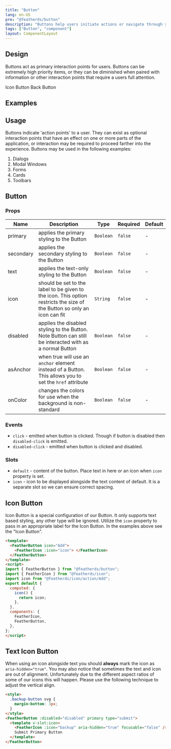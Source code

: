 ```yaml
---
title: "Button"
lang: en-US
pre: "@featherds/button"
description: "Buttons help users initiate actions or navigate through your application."
tags: ["Button", "component"]
layout: ComponentLayout
---
```


## Design

Buttons act as primary interaction points for users. Buttons can be extremely high priority items, or they can be diminished when paired with information or other interaction points that require a users full attention.

<OverlineLinks title="Related Components">
<OverlineLink href="#icon-button">Icon Button</OverlineLink>
<OverlineLink :href="$withBase('/Components/BackButton/')">Back Button</OverlineLink>
</OverlineLinks>

## Examples

<Button-Examples />

## Usage

Buttons indicate 'action points' to a user. They can exist as optional interaction points that have an effect on one or more parts of the application, or interaction may be required to proceed farther into the experience. Buttons may be used in the following examples:

1. Dialogs
2. Modal Windows
3. Forms
4. Cards
5. Toolbars

## Button

### Props

| Name      | Description                                                                                                              | Type      | Required | Default |
| --------- | ------------------------------------------------------------------------------------------------------------------------ | --------- | -------- | ------- |
| primary   | applies the primary styling to the Button                                                                                | `Boolean` | `false`  | -       |
| secondary | applies the secondary styling to the Button                                                                              | `Boolean` | `false`  | -       |
| text      | applies the text-only styling to the Button                                                                              | `Boolean` | `false`  | -       |
| icon      | should be set to the label to be given to the icon. This option restricts the size of the Button so only an icon can fit | `String`  | `false`  | -       |
| disabled  | applies the disabled styling to the Button. Note Button can still be interacted with as a normal Button                  | `Boolean` | `false`  | -       |
| asAnchor  | when true will use an `anchor` element instead of a Button. This allows you to set the `href` attribute                  | `Boolean` | `false`  | -       |
| onColor   | changes the colors for use when the background is non-standard                                                           | `Boolean` | `false`  | -       |

### Events

- `click` - emitted when button is clicked. Though if button is disabled then `disabled-click` is emitted.
- `disabled-click` - emitted when button is clicked and disabled.

### Slots

- `default` - content of the button. Place text in here or an icon when `icon` property is set.
- `icon` - icon to be displayed alongside the text content of default. It is a separate slot so we can ensure correct spacing.

## Icon Button
Icon Button is a special configuration of our Button. It only supports text based styling, any other type will be ignored. Utilize the `icon` property to pass in an appropriate label for the Icon Button. In the examples above see the "Icon Button".

```html
<template>
  <FeatherButton icon="Add">
    <FeatherIcon :icon="icon"> </FeatherIcon>
  </FeatherButton>
</template>
<script>
import { FeatherButton } from "@featherds/button";
import { FeatherIcon } from "@featherds/icon";
import icon from "@featherds/icon/action/Add";
export default {
  computed: {
    icon() {
      return icon;
    },
  },
  components: {
    FeatherIcon,
    FeatherButton,
  },
};
</script>

```

## Text Icon Button

When using an icon alongside text you should **always** mark the icon as `aria-hidden="true"`. You may also notice that sometimes the text and icon are out of alignment. Unfortunately due to the different aspect ratios of some of our icons this will happen. Please use the following technique to adjust the vertical align.

```html
<style>
  .backup-button svg {
    margin-bottom: 3px;
  }
</style>
<FeatherButton :disabled="disabled" primary type="submit">
  <template v-slot:icon>
    <FeatherIcon :icon="backup" aria-hidden="true" focusable="false" />
    Submit Primary Button
  </template>
</FeatherButton>
```
